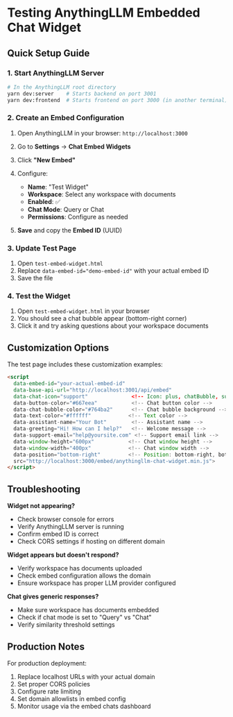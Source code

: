 # Testing AnythingLLM Embedded Chat Widget

## Quick Setup Guide

### 1. Start AnythingLLM Server
```bash
# In the AnythingLLM root directory
yarn dev:server    # Starts backend on port 3001
yarn dev:frontend  # Starts frontend on port 3000 (in another terminal)
```

### 2. Create an Embed Configuration
1. Open AnythingLLM in your browser: `http://localhost:3000`
2. Go to **Settings** → **Chat Embed Widgets**
3. Click **"New Embed"** 
4. Configure:
   - **Name**: "Test Widget"
   - **Workspace**: Select any workspace with documents
   - **Enabled**: ✅ 
   - **Chat Mode**: Query or Chat
   - **Permissions**: Configure as needed

5. **Save** and copy the **Embed ID** (UUID)

### 3. Update Test Page
1. Open `test-embed-widget.html`
2. Replace `data-embed-id="demo-embed-id"` with your actual embed ID
3. Save the file

### 4. Test the Widget
1. Open `test-embed-widget.html` in your browser
2. You should see a chat bubble appear (bottom-right corner)
3. Click it and try asking questions about your workspace documents

## Customization Options

The test page includes these customization examples:

```html
<script
  data-embed-id="your-actual-embed-id"
  data-base-api-url="http://localhost:3001/api/embed"
  data-chat-icon="support"              <!-- Icon: plus, chatBubble, support -->
  data-button-color="#667eea"           <!-- Chat button color -->
  data-chat-bubble-color="#764ba2"      <!-- Chat bubble background -->
  data-text-color="#ffffff"            <!-- Text color -->
  data-assistant-name="Your Bot"        <!-- Assistant name -->
  data-greeting="Hi! How can I help?"   <!-- Welcome message -->
  data-support-email="help@yoursite.com" <!-- Support email link -->
  data-window-height="600px"           <!-- Chat window height -->
  data-window-width="400px"            <!-- Chat window width -->
  data-position="bottom-right"         <!-- Position: bottom-right, bottom-left, etc -->
  src="http://localhost:3000/embed/anythingllm-chat-widget.min.js">
</script>
```

## Troubleshooting

**Widget not appearing?**
- Check browser console for errors
- Verify AnythingLLM server is running
- Confirm embed ID is correct
- Check CORS settings if hosting on different domain

**Widget appears but doesn't respond?**
- Verify workspace has documents uploaded
- Check embed configuration allows the domain
- Ensure workspace has proper LLM provider configured

**Chat gives generic responses?**
- Make sure workspace has documents embedded
- Check if chat mode is set to "Query" vs "Chat"
- Verify similarity threshold settings

## Production Notes

For production deployment:
1. Replace localhost URLs with your actual domain
2. Set proper CORS policies
3. Configure rate limiting
4. Set domain allowlists in embed config
5. Monitor usage via the embed chats dashboard